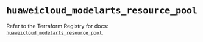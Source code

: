 # `huaweicloud_modelarts_resource_pool`

Refer to the Terraform Registry for docs: [`huaweicloud_modelarts_resource_pool`](https://registry.terraform.io/providers/huaweicloud/huaweicloud/1.71.1/docs/resources/modelarts_resource_pool).
